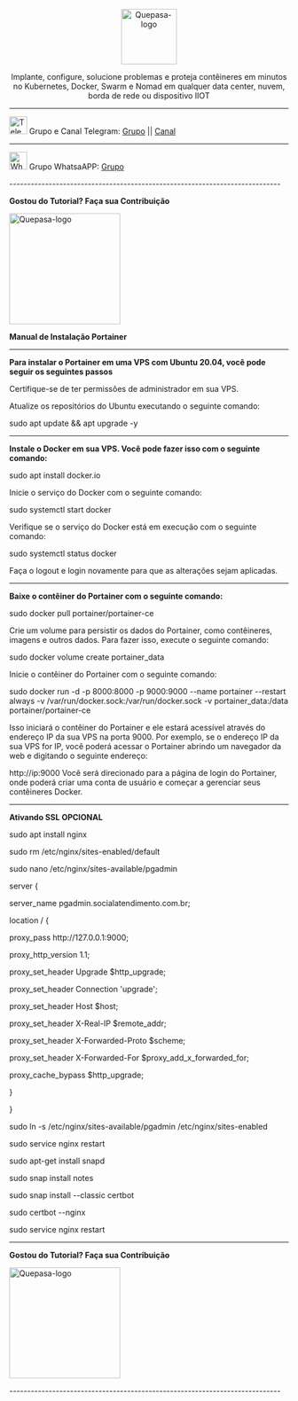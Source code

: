 <p align="center">
	<img src="https://www.portainer.io/hubfs/portainer-logo-black.svg" alt="Quepasa-logo" width="100" />	
	<p align="center">Implante, configure, solucione problemas e proteja contêineres em minutos no Kubernetes, Docker, Swarm e Nomad em qualquer data center, nuvem, borda de rede ou dispositivo IIOT</p>
</p>
<hr />
<p align="left">
	<img src="https://telegram.org/favicon.ico" alt="Telegram-logo" width="32" />
	<span>Grupo e Canal Telegram: </span>
	<a href="https://t.me/quepasa_api" target="_blank">Grupo</a>
	<span> || </span>
	<a href="https://t.me/quepasa_channel" target="_blank">Canal</a>
</p>
<hr />
<p align="left">
	<img src="https://whatsapp.com/favicon.ico" alt="WhatsAPP-logo" width="32" />
	<span>Grupo WhatsaAPP: </span>
	<a href="https://chat.whatsapp.com/Cv5WfmujRzE09yQ6hagYim" target="_blank">Grupo</a>
</p>
----------------------------------------------------------------------------
</p>

**Gostou do Tutorial? Faça sua Contribuição**

<img src="https://github.com/EngajamentoFlow/quepasa/blob/main/Contribui%C3%A7%C3%A3o.png" alt="Quepasa-logo" width="200" />
</p>

**Manual de Instalação Portainer**

----------------------------------------------------------------------------

**Para instalar o Portainer em uma VPS com Ubuntu 20.04, você pode seguir os seguintes passos**

</p>
Certifique-se de ter permissões de administrador em sua VPS.
</p>
Atualize os repositórios do Ubuntu executando o seguinte comando:
</p>
sudo apt update && apt upgrade -y
</p>

----------------------------------------------------------------------------

**Instale o Docker em sua VPS. Você pode fazer isso com o seguinte comando:**


sudo apt install docker.io
</p>
Inicie o serviço do Docker com o seguinte comando:
</p>
sudo systemctl start docker
</p>
Verifique se o serviço do Docker está em execução com o seguinte comando:
</p>
sudo systemctl status docker
</p>
Faça o logout e login novamente para que as alterações sejam aplicadas.
</p>

----------------------------------------------------------------------------

**Baixe o contêiner do Portainer com o seguinte comando:**

</p>
sudo docker pull portainer/portainer-ce
</p>

Crie um volume para persistir os dados do Portainer, como contêineres, imagens e outros dados. Para fazer isso, execute o seguinte comando:

</p>
sudo docker volume create portainer_data
</p>

Inicie o contêiner do Portainer com o seguinte comando:

sudo docker run -d -p 8000:8000 -p 9000:9000 --name portainer --restart always -v /var/run/docker.sock:/var/run/docker.sock -v portainer_data:/data portainer/portainer-ce
</p>
Isso iniciará o contêiner do Portainer e ele estará acessível através do endereço IP da sua VPS na porta 9000. Por exemplo, se o endereço IP da sua VPS for IP, você poderá acessar o Portainer abrindo um navegador da web e digitando o seguinte endereço:

</p>

http://ip:9000
Você será direcionado para a página de login do Portainer, onde poderá criar uma conta de usuário e começar a gerenciar seus contêineres Docker.

----------------------------------------------------------------------------

**Ativando SSL OPCIONAL**

</p>
sudo apt install nginx
</p>
sudo rm /etc/nginx/sites-enabled/default
</p>
sudo nano /etc/nginx/sites-available/pgadmin
</p></p>
server {
</p>
  server_name pgadmin.socialatendimento.com.br;
</p>
  location / {
</p>
    proxy_pass http://127.0.0.1:9000;
</p>
    proxy_http_version 1.1;
</p>
    proxy_set_header Upgrade $http_upgrade;
</p>
    proxy_set_header Connection 'upgrade';
</p></p>
    proxy_set_header Host $host;
</p>
    proxy_set_header X-Real-IP $remote_addr;
</p>
    proxy_set_header X-Forwarded-Proto $scheme;
</p>
    proxy_set_header X-Forwarded-For $proxy_add_x_forwarded_for;
</p>
    proxy_cache_bypass $http_upgrade;
</p></p>
  }
</p>
   }
   </p>
 sudo ln -s /etc/nginx/sites-available/pgadmin /etc/nginx/sites-enabled
</p>
sudo service nginx restart
</p>
sudo apt-get install snapd
</p>
sudo snap install notes
</p>
sudo snap install --classic certbot
</p>
sudo certbot --nginx
</p>
sudo service nginx restart
</p>

----------------------------------------------------------------------------

</p>

**Gostou do Tutorial? Faça sua Contribuição**

<img src="https://github.com/EngajamentoFlow/quepasa/blob/main/Contribui%C3%A7%C3%A3o.png" alt="Quepasa-logo" width="200" />
</p>
----------------------------------------------------------------------------
